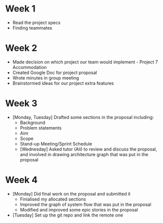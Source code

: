 # Week 1
  - Read the project specs
  - Finding teammates
# Week 2
  - Made decision on which project our team would implement - Project 7 Accommodation
  - Created Google Doc for project proposal
  - Wrote minutes in group meeting
  - Brainstormed ideas for our project extra features
# Week 3
  - [Monday, Tuesday] Drafted some sections in the proposal including:
    - Background
    - Problem statements
    - Aim
    - Scope
    - Stand-up Meeting/Sprint Schedule
    - [Wednesday] Asked tutor (Ali) to review and discuss the proposal, and involved in drawing architecture graph that was put in the proposal
# Week 4
  - [Monday] Did final work on the proposal and submitted it
      - Finialised my allocated sections
      - Improved the graph of system flow that was put in the proposal 
      - Modified and improved some epic stories in the proposal
  - [Tuesday] Set up the git repo and link the remote one 
